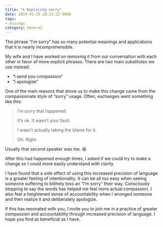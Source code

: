 ```yaml
---
title: "🌀 Replacing sorry"
date: 2019-01-25 20:21:22-0000
tags:
- musings
category: General
---
```


The phrase “I’m sorry” has so many potential meanings and applications that it is nearly incomprehensible.

My wife and I have worked on removing it from our conversation with each other in favor of more explicit phrases. There are two main substitutes we use instead:

- “I send you compassion”
- “I apologize”

One of the main reasons that drove us to make this change came from the compassionate style of “sorry” usage. Often, exchanges went something like this:

> I’m sorry that happened.
> 
> It’s ok. It wasn’t your fault.
> 
> I wasn’t actually taking the blame for it.
> 
> Oh. Right.

Usually that second speaker was me. 😆

After this had happened enough times, I asked if we could try to make a change so I could more easily understand with clarity.

I have found that a side effect of using this increased precision of language is a greater feeling of intentionality. It can be all too easy when seeing someone suffering to blithely toss an “I’m sorry” their way. Consciously stopping to say the words has helped me feel more actual compassion. I also feel a heightened sense of accountability when I wronged someone and then realize it and deliberately apologize.

If this has resonated with you, I invite you to join me in a practice of greater compassion and accountability through increased precision of language. I hope you find as beneficial as I have.